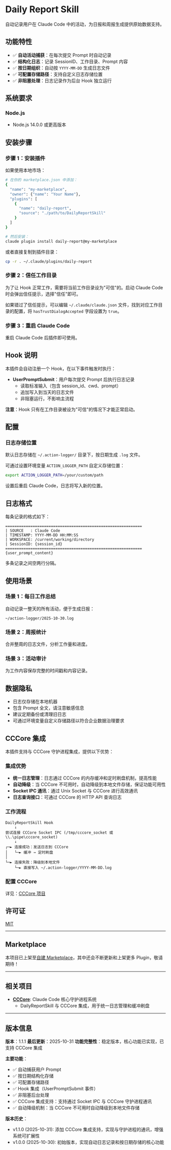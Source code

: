 # Daily Report Skill

自动记录用户在 Claude Code 中的活动，为日报和周报生成提供原始数据支持。

## 功能特性

- ✅ **自动活动捕获**：在每次提交 Prompt 时自动记录
- ✅ **结构化日志**：记录 SessionID、工作目录、Prompt 内容
- ✅ **按日期组织**：自动按 `YYYY-MM-DD` 生成日志文件
- ✅ **可配置存储路径**：支持自定义日志存储位置
- ✅ **非阻塞处理**：日志记录作为后台 Hook 独立运行

## 系统要求

### Node.js
- Node.js 14.0.0 或更高版本

## 安装步骤

### 步骤 1：安装插件

如果使用本地市场：

```bash
# 在你的 marketplace.json 中添加：
{
  "name": "my-marketplace",
  "owner": {"name": "Your Name"},
  "plugins": [
    {
      "name": "daily-report",
      "source": "./path/to/DailyReportSkill"
    }
  ]
}

# 然后安装：
claude plugin install daily-report@my-marketplace
```

或者直接复制到插件目录：

```bash
cp -r . ~/.claude/plugins/daily-report
```

### 步骤 2：信任工作目录

为了让 Hook 正常工作，需要将当前工作目录设为"可信"的。启动 Claude Code 时会弹出信任提示，选择"信任"即可。

如果错过了信任提示，可以编辑 `~/.claude/claude.json` 文件，找到对应工作目录的配置，将 `hasTrustDialogAccepted` 字段设置为 `true`。

### 步骤 3：重启 Claude Code

重启 Claude Code 后插件即可使用。

## Hook 说明

本插件会自动注册一个 Hook，在以下事件触发时执行：

- **UserPromptSubmit**：用户每次提交 Prompt 后执行日志记录
  - 读取标准输入（包含 session_id、cwd、prompt）
  - 追加写入到当天的日志文件
  - 非阻塞运行，不影响主流程

**注意**：Hook 只有在工作目录被设为"可信"的情况下才能正常启动。

## 配置

### 日志存储位置

默认日志存储在 `~/.action-logger/` 目录下，按日期生成 `.log` 文件。

可通过设置环境变量 `ACTION_LOGGER_PATH` 自定义存储位置：

```bash
export ACTION_LOGGER_PATH=/your/custom/path
```

设置后重启 Claude Code，日志将写入新的位置。

## 日志格式

每条记录的格式如下：

```
============================================================
| SOURCE   : Claude Code
| TIMESTAMP: YYYY-MM-DD HH:MM:SS
| WORKSPACE: /current/working/directory
| SessionID: {session_id}
============================================================
{user_prompt_content}
```

多条记录之间空两行分隔。

## 使用场景

### 场景 1：每日工作总结

自动记录一整天的所有活动，便于生成日报：

```
~/action-logger/2025-10-30.log
```

### 场景 2：周报统计

合并整周的日志文件，分析工作量和进度。

### 场景 3：活动审计

为工作内容保存完整的时间戳和内容记录。

## 数据隐私

- 日志仅存储在本地机器
- 包含 Prompt 全文，请注意敏感信息
- 建议定期备份或清理旧日志
- 可通过环境变量自定义存储路径以符合企业数据治理要求

## CCCore 集成

本插件支持与 CCCore 守护进程集成，提供以下优势：

### 集成优势

- **统一日志管理**：日志通过 CCCore 的内存缓冲和定时刷盘机制，提高性能
- **自动降级**：当 CCCore 不可用时，自动降级到本地文件存储，保证功能可用性
- **Socket IPC 通讯**：通过 Unix Socket 与 CCCore 进行高效通讯
- **日志查询接口**：可通过 CCCore 的 HTTP API 查询日志

### 工作流程

```
DailyReportSkill Hook
    ↓
尝试连接 CCCore Socket IPC (/tmp/cccore_socket 或 \\.\pipe\cccore_socket)
    ↓
┌─► 连接成功：发送日志到 CCCore
│   └─► 缓冲 → 定时刷盘
│
└─► 连接失败：降级到本地文件
    └─► 直接写入 ~/.action-logger/YYYY-MM-DD.log
```

### 配置 CCCore

详见：[CCCore 项目](https://github.com/lostabaddon/CCCore)

## 许可证

[MIT](./LICENSE)

---

## Marketplace

本项目已上架至[自建 Marketplace](https://github.com/lostabaddon/CCMarketplace)，其中还会不断更新和上架更多 Plugin，敬请期待！

---

## 相关项目

- **[CCCore](https://github.com/lostabaddon/CCCore)**: Claude Code 核心守护进程系统
  + DailyReportSkill 与 CCCore 集成，用于统一日志管理和缓冲刷盘

---

## 版本信息

**版本**：1.1.1
**最后更新**：2025-10-31
**功能完整性**：稳定版本，核心功能已实现，已支持 CCCore 集成

**主要功能**：
- ✅ 自动捕获用户 Prompt
- ✅ 按日期结构化存储
- ✅ 可配置存储路径
- ✅ Hook 集成（UserPromptSubmit 事件）
- ✅ 非阻塞后台处理
- ✅ CCCore 集成支持：支持通过 Socket IPC 与 CCCore 守护进程通讯
- ✅ 自动降级机制：当 CCCore 不可用时自动降级到本地文件存储

**版本历史**：
- v1.1.0 (2025-10-31): 添加 CCCore 集成支持，实现与守护进程的通讯，增强系统可扩展性
- v1.0.0 (2025-10-30): 初始版本，实现自动日志记录和按日期存储的核心功能
